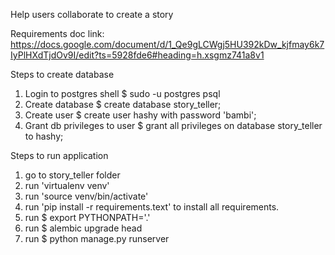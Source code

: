 Help users collaborate to create a story

Requirements doc link:
	https://docs.google.com/document/d/1_Qe9gLCWgj5HU392kDw_kjfmay6k7IyPlHXdTjdOv9I/edit?ts=5928fde6#heading=h.xsgmz741a8v1


Steps to create database
1) Login to postgres shell
    $ sudo -u postgres psql
2) Create database
    $ create database story_teller;
3) Create user
    $ create user hashy with password 'bambi';
4) Grant db privileges to user
    $ grant all privileges on database story_teller to hashy;


Steps to run application
1) go to story_teller folder
2) run 'virtualenv venv'
3) run 'source venv/bin/activate'
4) run 'pip install -r requirements.text' to install all requirements.
5) run $ export PYTHONPATH='.'
6) run $ alembic upgrade head
7) run $ python manage.py runserver
